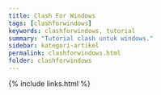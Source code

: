 ```yaml
---
title: Clash For Windows
tags: [clashforwindows]
keywords: clashforwindows, tutorial
summary: "Tutorial clash untuk windows."
sidebar: kategori-artikel
permalink: clashforwindows.html
folder: clashforwindows
---
```



{% include links.html %}
